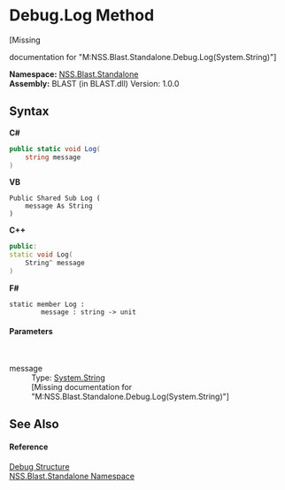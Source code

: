 # Debug.Log Method 
 

\[Missing <summary> documentation for "M:NSS.Blast.Standalone.Debug.Log(System.String)"\]

**Namespace:**&nbsp;<a href="527694ae-dd41-3334-e017-544f5a810383">NSS.Blast.Standalone</a><br />**Assembly:**&nbsp;BLAST (in BLAST.dll) Version: 1.0.0

## Syntax

**C#**<br />
``` C#
public static void Log(
	string message
)
```

**VB**<br />
``` VB
Public Shared Sub Log ( 
	message As String
)
```

**C++**<br />
``` C++
public:
static void Log(
	String^ message
)
```

**F#**<br />
``` F#
static member Log : 
        message : string -> unit 

```


#### Parameters
&nbsp;<dl><dt>message</dt><dd>Type: <a href="https://docs.microsoft.com/dotnet/api/system.string" target="_blank" rel="noopener noreferrer">System.String</a><br />\[Missing <param name="message"/> documentation for "M:NSS.Blast.Standalone.Debug.Log(System.String)"\]</dd></dl>

## See Also


#### Reference
<a href="d3322ed8-9bfc-dc56-5fd8-617a346bbf3a">Debug Structure</a><br /><a href="527694ae-dd41-3334-e017-544f5a810383">NSS.Blast.Standalone Namespace</a><br />